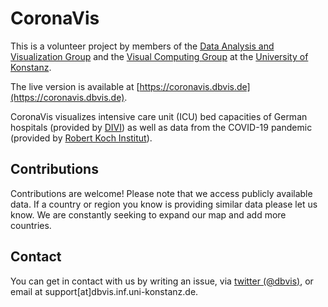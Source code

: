 # CoronaVis

This is a volunteer project by members of the [Data Analysis and Visualization Group](http://vis.uni.kn) and the [Visual Computing Group](https://www.cgmi.uni-konstanz.de/en/) at the [University of Konstanz](http://uni.kn).

The live version is available at [https://coronavis.dbvis.de](https://coronavis.dbvis.de).

CoronaVis visualizes intensive care unit (ICU) bed capacities of German hospitals (provided by [DIVI](https://divi.de)) as well as data from the COVID-19 pandemic (provided by [Robert Koch Institut](https://rki.de)).

## Contributions

Contributions are welcome! 
Please note that we access publicly available data.
If a country or region you know is providing similar data please let us know.
We are constantly seeking to expand our map and add more countries.

## Contact

You can get in contact with us by writing an issue, via [twitter (@dbvis)](https://twitter.com/dbvis), or email at support[at]dbvis.inf.uni-konstanz.de.